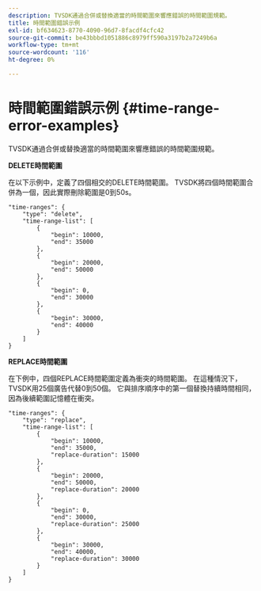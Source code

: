 ```yaml
---
description: TVSDK通過合併或替換適當的時間範圍來響應錯誤的時間範圍規範。
title: 時間範圍錯誤示例
exl-id: bf634623-8770-4090-96d7-8facdf4cfc42
source-git-commit: be43bbbd1051886c8979ff590a3197b2a7249b6a
workflow-type: tm+mt
source-wordcount: '116'
ht-degree: 0%

---
```


# 時間範圍錯誤示例 {#time-range-error-examples}

TVSDK通過合併或替換適當的時間範圍來響應錯誤的時間範圍規範。

**DELETE時間範圍**

在以下示例中，定義了四個相交的DELETE時間範圍。 TVSDK將四個時間範圍合併為一個，因此實際刪除範圍是0到50s。

```
"time-ranges": {
    "type": "delete",
    "time-range-list": [
        {
            "begin": 10000,
            "end": 35000
        },
        {
            "begin": 20000,
            "end": 50000
        },
        {
            "begin": 0,
            "end": 30000
        },
        {
            "begin": 30000,
            "end": 40000
        }
    ]
}
```

**REPLACE時間範圍**

在下例中，四個REPLACE時間範圍定義為衝突的時間範圍。 在這種情況下，TVSDK用25個廣告代替0到50個。 它與排序順序中的第一個替換持續時間相同，因為後續範圍記憶體在衝突。

```
"time-ranges": {
    "type": "replace",
    "time-range-list": [
        {
            "begin": 10000,
            "end": 35000,
            "replace-duration": 15000
        },
        {
            "begin": 20000,
            "end": 50000,
            "replace-duration": 20000
        },
        {
            "begin": 0,
            "end": 30000,
            "replace-duration": 25000
        },
        {
            "begin": 30000,
            "end": 40000,
            "replace-duration": 30000
        }
    ]
}
```
